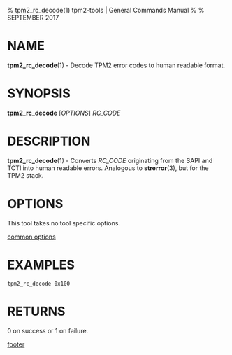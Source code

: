 % tpm2_rc_decode(1) tpm2-tools | General Commands Manual
%
% SEPTEMBER 2017

# NAME

**tpm2_rc_decode**(1) - Decode TPM2 error codes to human readable format.

# SYNOPSIS

**tpm2_rc_decode** [*OPTIONS*] _RC\_CODE_

# DESCRIPTION

**tpm2_rc_decode**(1) - Converts _RC\_CODE_ originating from the SAPI and TCTI into
human readable errors. Analogous to **strerror**(3), but for the TPM2 stack.

# OPTIONS

This tool takes no tool specific options.

[common options](common/options.md)

# EXAMPLES

```
tpm2_rc_decode 0x100
```

# RETURNS

0 on success or 1 on failure.

[footer](common/footer.md)

